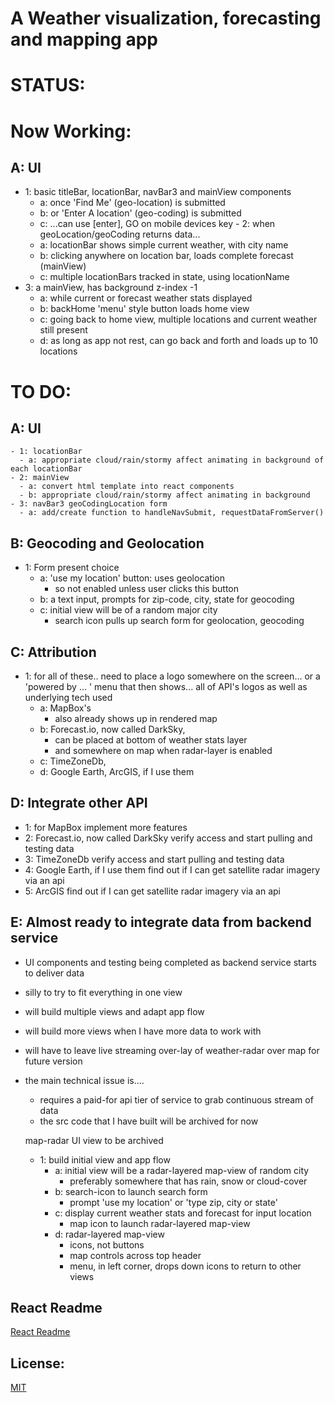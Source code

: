 # A Weather visualization, forecasting and mapping app

# STATUS:

# Now Working:  

## A: UI
  - 1: basic titleBar, locationBar, navBar3 and mainView components
      - a: once 'Find Me' (geo-location) is submitted
      - b: or 'Enter A location' (geo-coding) is submitted
      - c: ...can use [enter], GO on mobile devices
key  - 2: when geoLocation/geoCoding returns data...
      - a: locationBar shows simple current weather, with city name
      - b: clicking anywhere on location bar, loads complete forecast (mainView)
      - c: multiple locationBars tracked in state, using locationName
  - 3: a mainView, has background z-index -1
      - a: while current or forecast weather stats displayed
      - b: backHome 'menu' style button loads home view
      - c: going back to home view, multiple locations and current weather still present
      - d: as long as app not rest, can go back and forth and loads up to 10 locations

# TO DO:

## A: UI
    - 1: locationBar
      - a: appropriate cloud/rain/stormy affect animating in background of each locationBar
    - 2: mainView
      - a: convert html template into react components
      - b: appropriate cloud/rain/stormy affect animating in background
    - 3: navBar3 geoCodingLocation form
      - a: add/create function to handleNavSubmit, requestDataFromServer()

## B: Geocoding and Geolocation
  - 1: Form present choice
     - a: 'use my location' button: uses geolocation
        - so not enabled unless user clicks this button
     - b: a text input, prompts for zip-code, city, state for geocoding
     - c: initial view will be of a random major city
        - search icon pulls up search form for geolocation, geocoding

## C: Attribution
  - 1: for all of these..
    need to place a logo somewhere on the screen...
      or a 'powered by ... ' menu that then shows...
        all of API's logos as well as underlying tech used
    - a: MapBox's
      - also already shows up in rendered map
    - b: Forecast.io, now called DarkSky,
      - can be placed at bottom of weather stats layer
      - and somewhere on map when radar-layer is enabled
    - c: TimeZoneDb,
    - d: Google Earth, ArcGIS, if I use them

## D: Integrate other API
  - 1: for MapBox
        implement more features
  - 2: Forecast.io, now called DarkSky
        verify access and start pulling and testing data
  - 3: TimeZoneDb
        verify access and start pulling and testing data
  - 4: Google Earth, if I use them
        find out if I can get satellite radar imagery via an api
  - 5: ArcGIS
        find out if I can get satellite radar imagery via an api

## E: Almost ready to integrate data from backend service

- UI components and testing being completed as backend service starts to deliver data
 - silly to try to fit everything in one view
 - will build multiple views and adapt app flow
 - will build more views when I have more data to work with

- will have to leave live streaming over-lay of weather-radar over map for future version
- the main technical issue is....
  - requires a paid-for api tier of service to grab continuous stream of data
  - the src code that I have built will be archived for now

  map-radar UI view to be archived
  - 1: build initial view and app flow
    - a: initial view will be a radar-layered map-view of random city
      - preferably somewhere that has rain, snow or cloud-cover
    - b: search-icon to launch search form
      - prompt 'use my location' or 'type zip, city or state'
    - c: display current weather stats and forecast for input location
      - map icon to launch radar-layered map-view
    - d: radar-layered map-view
      - icons, not buttons
      - map controls across top header
      - menu, in left corner, drops down icons to return to other views

## React Readme

[React Readme](https://github.com/pereznetworks/TD-Project12/blob/master/WeatherX/reactReadme.md)

## License:

[MIT](https://github.com/pereznetworks/TD-Project12/blob/master/LICENSE)
